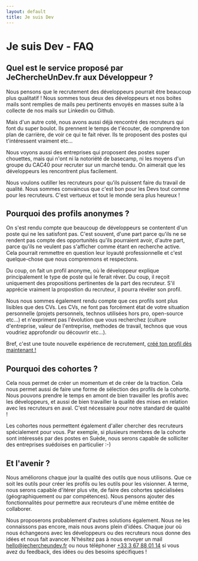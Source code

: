 ```yaml
---
layout: default
title: Je suis Dev
---
```

# Je suis Dev - FAQ

## Quel est le service proposé par JeChercheUnDev.fr aux Développeur ?

Nous pensons que le recrutement des développeurs pourrait être beaucoup plus qualitatif ! Nous sommes tous deux des développeurs et nos boites mails sont remplies de mails peu pertinents envoyés en masses suite à la collecte de nos mails sur Linkedin ou Github.

Mais d'un autre coté, nous avons aussi déjà rencontré des recruteurs qui font du super boulot. Ils prennent le temps de t'écouter, de comprendre ton plan de carrière, de voir ce qui te fait réver. Ils te proposent des postes qui t'intéressent vraiment etc...

Nous voyons aussi des entreprises qui proposent des postes super chouettes, mais qui n'ont ni la notoriété de basecamp, ni les moyens d'un groupe du CAC40 pour recruter sur un marché tendu. On aimerait que les développeurs les rencontrent plus facilement.

Nous voulons outiller les recruteurs pour qu'ils puissent faire du travail de qualité. Nous sommes convaincus que c'est bon pour les Devs tout comme pour les recruteurs. C'est vertueux et tout le monde sera plus heureux !

## Pourquoi des profils anonymes ?

On s'est rendu compte que beaucoup de développeurs se contentent d'un poste qui ne les satisfont pas. C'est souvent, d'une part parce qu'ils ne se rendent pas compte des opportunités qu'ils pourraient avoir, d'autre part, parce qu'ils ne veulent pas s'afficher comme étant en recherche active. Cela pourrait remmettre en question leur loyauté professionnelle et c'est quelque-chose que nous comprennons et respectons.

Du coup, on fait un profil anonyme, où le développeur explique principalement le type de poste qui le ferait rêver. Du coup, il reçoit uniquement des propositions pertinentes de la part des recruteur. S'il apprécie vraiment la propostion du recruteur, il pourra révéler son profil.

Nous nous sommes également rendu compte que ces profils sont plus lisibles que des CVs. Les CVs, ne font pas forcément état de votre situation personnelle (projets personnels, technos utilisées hors pro, open-source etc...) et n'expriment pas l'évolution que vous recherchez (culture d'entreprise, valeur de l'entreprise, methodes de travail, technos que vous voudriez approfondir ou découvrir etc...).

Bref, c'est une toute nouvelle expérience de recrutement, [créé ton profil dès maintenant !](http://http://jechercheundev.fr/dreamjob/dev_index.html)

## Pourquoi des cohortes ?

Cela nous permet de créer un momentum et de créer de la traction. Cela nous permet aussi de faire une forme de sélection des profils de la cohorte. Nous pouvons prendre le temps en amont de bien travailler les profils avec les développeurs, et aussi de bien travailler la qualité des mises en relation avec les recruteurs en aval. C'est nécessaire pour notre standard de qualité !

Les cohortes nous permettent également d'aller chercher des recruteurs spécialement pour vous. Par exemple, si plusieurs membres de la cohorte sont intéressés par des postes en Suède, nous serons capable de solliciter des entreprises suédoises en particulier :-)

## Et l'avenir ?

Nous améliorons chaque jour la qualité des outils que nous utilisons. Que ce soit les outils pour créer les profils ou les outils pour les visionner. A terme, nous serons capable d'itérer plus vite, de faire des cohortes spécialisées (géographiquement ou par compétences). Nous pensons ajouter des fonctionnalités pour permettre aux recruteurs d'une même entitée de collaborer.

Nous proposerons probablement d'autres solutions également. Nous ne les connaissons pas encore, mais nous avons plein d'idées. Chaque jour où nous échangeons avec les développeurs ou des recruteurs nous donne des idées et nous fait avancer. N'hésitez pas à nous envoyer un mail [hello@jechercheundev.fr](mailto:hello@jechercheundev.fr) ou nous téléphoner [+33 3 67 88 01 14](tel:+33367880114) si vous avez du feedback, des idées ou des besoins spécifiques !